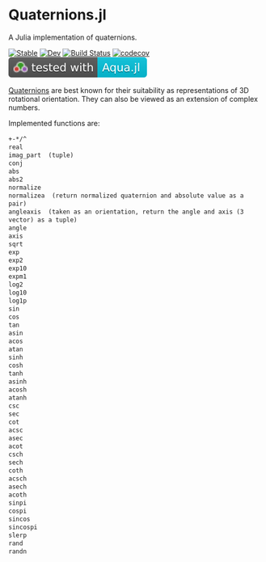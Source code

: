 # Quaternions.jl
A Julia implementation of quaternions.

[![Stable](https://img.shields.io/badge/docs-stable-blue.svg)](https://JuliaGeometry.github.io/Quaternions.jl/stable)
[![Dev](https://img.shields.io/badge/docs-dev-blue.svg)](https://JuliaGeometry.github.io/Quaternions.jl/dev)
[![Build Status](https://github.com/JuliaGeometry/Quaternions.jl/workflows/CI/badge.svg)](https://github.com/JuliaGeometry/Quaternions.jl/actions?query=workflow%3ACI+branch%3Amaster)
[![codecov](https://codecov.io/gh/JuliaGeometry/Quaternions.jl/branch/master/graph/badge.svg?token=dJBiR91dCD)](https://codecov.io/gh/JuliaGeometry/Quaternions.jl)
[![Aqua QA](https://raw.githubusercontent.com/JuliaTesting/Aqua.jl/master/badge.svg)](https://github.com/JuliaTesting/Aqua.jl)

[Quaternions](http://en.wikipedia.org/wiki/Quaternion) are best known for their suitability
as representations of 3D rotational orientation. They can also be viewed as an extension of complex numbers.

Implemented functions are:

    +-*/^
    real
    imag_part  (tuple)
    conj
    abs
    abs2
    normalize
    normalizea  (return normalized quaternion and absolute value as a pair)
    angleaxis  (taken as an orientation, return the angle and axis (3 vector) as a tuple)
    angle
    axis
    sqrt
    exp
    exp2
    exp10
    expm1
    log2
    log10
    log1p
    sin
    cos
    tan
    asin
    acos
    atan
    sinh
    cosh
    tanh
    asinh
    acosh
    atanh
    csc
    sec
    cot
    acsc
    asec
    acot
    csch
    sech
    coth
    acsch
    asech
    acoth
    sinpi
    cospi
    sincos
    sincospi
    slerp
    rand
    randn
